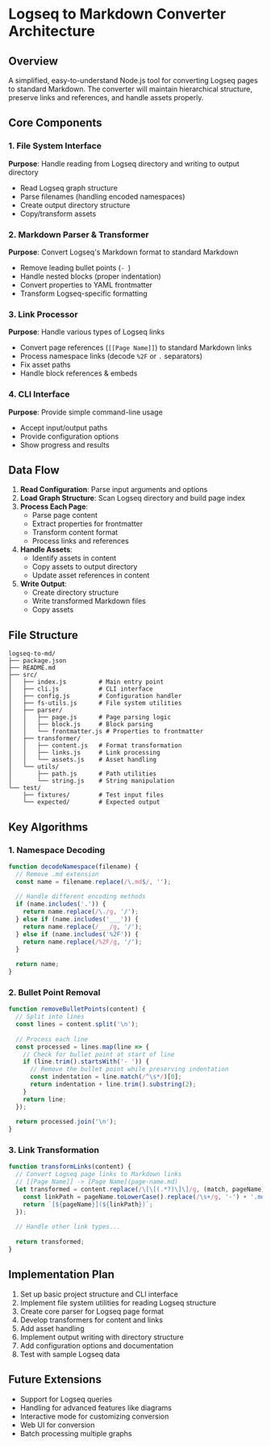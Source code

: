 # Logseq to Markdown Converter Architecture

## Overview

A simplified, easy-to-understand Node.js tool for converting Logseq pages to standard Markdown. The converter will maintain hierarchical structure, preserve links and references, and handle assets properly.

## Core Components

### 1. File System Interface

**Purpose**: Handle reading from Logseq directory and writing to output directory
- Read Logseq graph structure 
- Parse filenames (handling encoded namespaces)
- Create output directory structure
- Copy/transform assets

### 2. Markdown Parser & Transformer

**Purpose**: Convert Logseq's Markdown format to standard Markdown
- Remove leading bullet points (`- `)
- Handle nested blocks (proper indentation)
- Convert properties to YAML frontmatter
- Transform Logseq-specific formatting

### 3. Link Processor

**Purpose**: Handle various types of Logseq links
- Convert page references (`[[Page Name]]`) to standard Markdown links
- Process namespace links (decode `%2F` or `.` separators)
- Fix asset paths
- Handle block references & embeds

### 4. CLI Interface

**Purpose**: Provide simple command-line usage
- Accept input/output paths
- Provide configuration options
- Show progress and results

## Data Flow

1. **Read Configuration**: Parse input arguments and options
2. **Load Graph Structure**: Scan Logseq directory and build page index
3. **Process Each Page**:
   - Parse page content
   - Extract properties for frontmatter
   - Transform content format
   - Process links and references
4. **Handle Assets**:
   - Identify assets in content
   - Copy assets to output directory
   - Update asset references in content
5. **Write Output**:
   - Create directory structure
   - Write transformed Markdown files
   - Copy assets

## File Structure

```
logseq-to-md/
├── package.json
├── README.md
├── src/
│   ├── index.js         # Main entry point
│   ├── cli.js           # CLI interface
│   ├── config.js        # Configuration handler
│   ├── fs-utils.js      # File system utilities
│   ├── parser/
│   │   ├── page.js      # Page parsing logic
│   │   ├── block.js     # Block parsing
│   │   └── frontmatter.js # Properties to frontmatter
│   ├── transformer/
│   │   ├── content.js   # Format transformation
│   │   ├── links.js     # Link processing
│   │   └── assets.js    # Asset handling
│   └── utils/
│       ├── path.js      # Path utilities
│       └── string.js    # String manipulation
└── test/
    ├── fixtures/        # Test input files
    └── expected/        # Expected output
```

## Key Algorithms

### 1. Namespace Decoding

```javascript
function decodeNamespace(filename) {
  // Remove .md extension
  const name = filename.replace(/\.md$/, '');
  
  // Handle different encoding methods
  if (name.includes('.')) {
    return name.replace(/\./g, '/');
  } else if (name.includes('___')) {
    return name.replace(/___/g, '/');
  } else if (name.includes('%2F')) {
    return name.replace(/%2F/g, '/');
  }
  
  return name;
}
```

### 2. Bullet Point Removal

```javascript
function removeBulletPoints(content) {
  // Split into lines
  const lines = content.split('\n');
  
  // Process each line
  const processed = lines.map(line => {
    // Check for bullet point at start of line
    if (line.trim().startsWith('- ')) {
      // Remove the bullet point while preserving indentation
      const indentation = line.match(/^\s*/)[0];
      return indentation + line.trim().substring(2);
    }
    return line;
  });
  
  return processed.join('\n');
}
```

### 3. Link Transformation

```javascript
function transformLinks(content) {
  // Convert Logseq page links to Markdown links
  // [[Page Name]] -> [Page Name](page-name.md)
  let transformed = content.replace(/\[\[(.*?)\]\]/g, (match, pageName) => {
    const linkPath = pageName.toLowerCase().replace(/\s+/g, '-') + '.md';
    return `[${pageName}](${linkPath})`;
  });
  
  // Handle other link types...
  
  return transformed;
}
```

## Implementation Plan

1. Set up basic project structure and CLI interface
2. Implement file system utilities for reading Logseq structure
3. Create core parser for Logseq page format
4. Develop transformers for content and links
5. Add asset handling
6. Implement output writing with directory structure
7. Add configuration options and documentation
8. Test with sample Logseq data

## Future Extensions

- Support for Logseq queries
- Handling for advanced features like diagrams
- Interactive mode for customizing conversion
- Web UI for conversion
- Batch processing multiple graphs